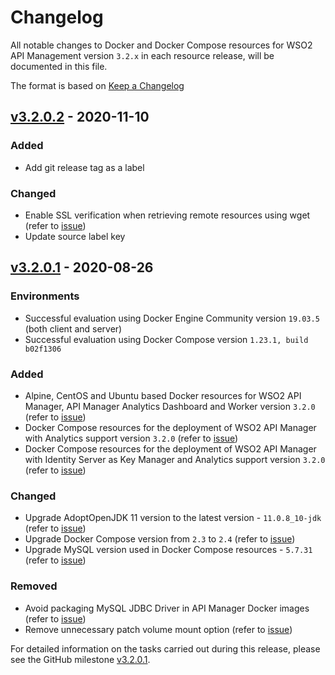 # Changelog

All notable changes to Docker and Docker Compose resources for WSO2 API Management version `3.2.x` in each resource release, will be documented in this file.

The format is based on [Keep a Changelog](https://keepachangelog.com/en/1.0.0/)

## [v3.2.0.2] - 2020-11-10

### Added
- Add git release tag as a label

### Changed
- Enable SSL verification when retrieving remote resources using wget (refer to [issue](https://github.com/wso2/docker-apim/issues/345))
- Update source label key

## [v3.2.0.1] - 2020-08-26

### Environments

- Successful evaluation using Docker Engine Community version `19.03.5` (both client and server)
- Successful evaluation using Docker Compose version `1.23.1, build b02f1306`

### Added

- Alpine, CentOS and Ubuntu based Docker resources for WSO2 API Manager, API Manager Analytics Dashboard and Worker version `3.2.0` (refer to [issue](https://github.com/wso2/docker-apim/issues/313))
- Docker Compose resources for the deployment of WSO2 API Manager with Analytics support version `3.2.0` (refer to [issue](https://github.com/wso2/docker-apim/issues/314))
- Docker Compose resources for the deployment of WSO2 API Manager with Identity Server as Key Manager and Analytics support version `3.2.0` (refer to [issue](https://github.com/wso2/docker-apim/issues/314))

### Changed

- Upgrade AdoptOpenJDK 11 version to the latest version - `11.0.8_10-jdk` (refer to [issue](https://github.com/wso2/docker-apim/issues/336))
- Upgrade Docker Compose version from `2.3` to `2.4` (refer to [issue](https://github.com/wso2/docker-apim/issues/323))
- Upgrade MySQL version used in Docker Compose resources - `5.7.31` (refer to [issue](https://github.com/wso2/docker-apim/issues/322))

### Removed

- Avoid packaging MySQL JDBC Driver in API Manager Docker images (refer to [issue](https://github.com/wso2/docker-apim/issues/321))
- Remove unnecessary patch volume mount option (refer to [issue](https://github.com/wso2/docker-apim/issues/317))

For detailed information on the tasks carried out during this release, please see the GitHub milestone
[v3.2.0.1](https://github.com/wso2/docker-apim/milestone/17).

[v3.2.0.1]: https://github.com/wso2/docker-apim/compare/v3.1.0.3...v3.2.0.1
[v3.2.0.2]: https://github.com/wso2/docker-apim/compare/v3.2.0.1...v3.2.0.2
